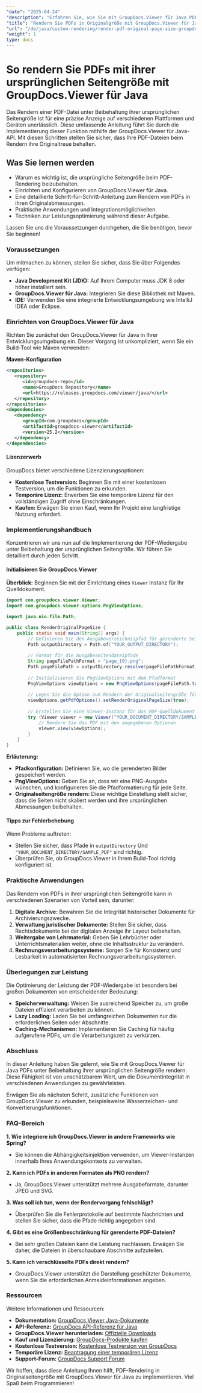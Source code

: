 ```yaml
---
"date": "2025-04-24"
"description": "Erfahren Sie, wie Sie mit GroupDocs.Viewer für Java PDFs in ihrer Originalseitengröße präzise rendern und so die Dokumentintegrität plattformübergreifend sicherstellen."
"title": "Rendern Sie PDFs in Originalgröße mit GroupDocs.Viewer für Java – Ein umfassender Leitfaden"
"url": "/de/java/custom-rendering/render-pdf-original-page-size-groupdocs-viewer-java/"
"weight": 1
type: docs
---
```

# So rendern Sie PDFs mit ihrer ursprünglichen Seitengröße mit GroupDocs.Viewer für Java

Das Rendern einer PDF-Datei unter Beibehaltung ihrer ursprünglichen Seitengröße ist für eine präzise Anzeige auf verschiedenen Plattformen und Geräten unerlässlich. Diese umfassende Anleitung führt Sie durch die Implementierung dieser Funktion mithilfe der GroupDocs.Viewer für Java-API. Mit diesen Schritten stellen Sie sicher, dass Ihre PDF-Dateien beim Rendern ihre Originaltreue behalten.

## Was Sie lernen werden
- Warum es wichtig ist, die ursprüngliche Seitengröße beim PDF-Rendering beizubehalten.
- Einrichten und Konfigurieren von GroupDocs.Viewer für Java.
- Eine detaillierte Schritt-für-Schritt-Anleitung zum Rendern von PDFs in ihren Originalabmessungen.
- Praktische Anwendungen und Integrationsmöglichkeiten.
- Techniken zur Leistungsoptimierung während dieser Aufgabe.

Lassen Sie uns die Voraussetzungen durchgehen, die Sie benötigen, bevor Sie beginnen!

### Voraussetzungen
Um mitmachen zu können, stellen Sie sicher, dass Sie über Folgendes verfügen:
- **Java Development Kit (JDK):** Auf Ihrem Computer muss JDK 8 oder höher installiert sein.
- **GroupDocs.Viewer für Java:** Integrieren Sie diese Bibliothek mit Maven.
- **IDE:** Verwenden Sie eine integrierte Entwicklungsumgebung wie IntelliJ IDEA oder Eclipse.

### Einrichten von GroupDocs.Viewer für Java

Richten Sie zunächst den GroupDocs.Viewer für Java in Ihrer Entwicklungsumgebung ein. Dieser Vorgang ist unkompliziert, wenn Sie ein Build-Tool wie Maven verwenden:

**Maven-Konfiguration**
```xml
<repositories>
   <repository>
      <id>groupdocs-repo</id>
      <name>GroupDocs Repository</name>
      <url>https://releases.groupdocs.com/viewer/java/</url>
   </repository>
</repositories>
<dependencies>
   <dependency>
      <groupId>com.groupdocs</groupId>
      <artifactId>groupdocs-viewer</artifactId>
      <version>25.2</version>
   </dependency>
</dependencies>
```

#### Lizenzerwerb
GroupDocs bietet verschiedene Lizenzierungsoptionen:
- **Kostenlose Testversion:** Beginnen Sie mit einer kostenlosen Testversion, um die Funktionen zu erkunden.
- **Temporäre Lizenz:** Erwerben Sie eine temporäre Lizenz für den vollständigen Zugriff ohne Einschränkungen.
- **Kaufen:** Erwägen Sie einen Kauf, wenn Ihr Projekt eine langfristige Nutzung erfordert.

### Implementierungshandbuch

Konzentrieren wir uns nun auf die Implementierung der PDF-Wiedergabe unter Beibehaltung der ursprünglichen Seitengröße. Wir führen Sie detailliert durch jeden Schritt.

#### Initialisieren Sie GroupDocs.Viewer
**Überblick:**
Beginnen Sie mit der Einrichtung eines `Viewer` Instanz für Ihr Quelldokument.

```java
import com.groupdocs.viewer.Viewer;
import com.groupdocs.viewer.options.PngViewOptions;

import java.nio.file.Path;

public class RenderOriginalPageSize {
    public static void main(String[] args) {
        // Definieren Sie den Ausgabeverzeichnispfad für gerenderte Seiten
        Path outputDirectory = Path.of("YOUR_OUTPUT_DIRECTORY");
        
        // Format für die Ausgabeseitendateipfade
        String pageFilePathFormat = "page_{0}.png";
        Path pageFilePath = outputDirectory.resolve(pageFilePathFormat);
        
        // Initialisieren Sie PngViewOptions mit dem Pfadformat
        PngViewOptions viewOptions = new PngViewOptions(pageFilePath.toString());
        
        // Legen Sie die Option zum Rendern der Originalseitengröße für PDF-Dokumente fest
        viewOptions.getPdfOptions().setRenderOriginalPageSize(true);
        
        // Erstellen Sie eine Viewer-Instanz für das PDF-Quelldokument
        try (Viewer viewer = new Viewer("YOUR_DOCUMENT_DIRECTORY/SAMPLE_PDF")) {
            // Rendern Sie das PDF mit den angegebenen Optionen
            viewer.view(viewOptions);
        }
    }
}
```

**Erläuterung:**
- **Pfadkonfiguration:** Definieren Sie, wo die gerenderten Bilder gespeichert werden.
- **PngViewOptions:** Geben Sie an, dass wir eine PNG-Ausgabe wünschen, und konfigurieren Sie die Pfadformatierung für jede Seite.
- **Originalseitengröße rendern:** Diese wichtige Einstellung stellt sicher, dass die Seiten nicht skaliert werden und ihre ursprünglichen Abmessungen beibehalten.

#### Tipps zur Fehlerbehebung
Wenn Probleme auftreten:
- Stellen Sie sicher, dass Pfade in `outputDirectory` Und `"YOUR_DOCUMENT_DIRECTORY/SAMPLE_PDF"` sind richtig.
- Überprüfen Sie, ob GroupDocs.Viewer in Ihrem Build-Tool richtig konfiguriert ist.

### Praktische Anwendungen
Das Rendern von PDFs in ihrer ursprünglichen Seitengröße kann in verschiedenen Szenarien von Vorteil sein, darunter:
1. **Digitale Archive:** Bewahren Sie die Integrität historischer Dokumente für Archivierungszwecke.
2. **Verwaltung juristischer Dokumente:** Stellen Sie sicher, dass Rechtsdokumente bei der digitalen Anzeige ihr Layout beibehalten.
3. **Weitergabe von Lehrmaterial:** Geben Sie Lehrbücher oder Unterrichtsmaterialien weiter, ohne die Inhaltsstruktur zu verändern.
4. **Rechnungsverarbeitungssysteme:** Sorgen Sie für Konsistenz und Lesbarkeit in automatisierten Rechnungsverarbeitungssystemen.

### Überlegungen zur Leistung
Die Optimierung der Leistung der PDF-Wiedergabe ist besonders bei großen Dokumenten von entscheidender Bedeutung:
- **Speicherverwaltung:** Weisen Sie ausreichend Speicher zu, um große Dateien effizient verarbeiten zu können.
- **Lazy Loading:** Laden Sie bei umfangreichen Dokumenten nur die erforderlichen Seiten oder Abschnitte.
- **Caching-Mechanismen:** Implementieren Sie Caching für häufig aufgerufene PDFs, um die Verarbeitungszeit zu verkürzen.

### Abschluss
In dieser Anleitung haben Sie gelernt, wie Sie mit GroupDocs.Viewer für Java PDFs unter Beibehaltung ihrer ursprünglichen Seitengröße rendern. Diese Fähigkeit ist von unschätzbarem Wert, um die Dokumentintegrität in verschiedenen Anwendungen zu gewährleisten.

Erwägen Sie als nächsten Schritt, zusätzliche Funktionen von GroupDocs.Viewer zu erkunden, beispielsweise Wasserzeichen- und Konvertierungsfunktionen.

### FAQ-Bereich
**1. Wie integriere ich GroupDocs.Viewer in andere Frameworks wie Spring?**
   - Sie können die Abhängigkeitsinjektion verwenden, um Viewer-Instanzen innerhalb Ihres Anwendungskontexts zu verwalten.

**2. Kann ich PDFs in anderen Formaten als PNG rendern?**
   - Ja, GroupDocs.Viewer unterstützt mehrere Ausgabeformate, darunter JPEG und SVG.

**3. Was soll ich tun, wenn der Rendervorgang fehlschlägt?**
   - Überprüfen Sie die Fehlerprotokolle auf bestimmte Nachrichten und stellen Sie sicher, dass die Pfade richtig angegeben sind.

**4. Gibt es eine Größenbeschränkung für gerenderte PDF-Dateien?**
   - Bei sehr großen Dateien kann die Leistung nachlassen. Erwägen Sie daher, die Dateien in überschaubare Abschnitte aufzuteilen.

**5. Kann ich verschlüsselte PDFs direkt rendern?**
   - GroupDocs.Viewer unterstützt die Darstellung geschützter Dokumente, wenn Sie die erforderlichen Anmeldeinformationen angeben.

### Ressourcen
Weitere Informationen und Ressourcen:
- **Dokumentation:** [GroupDocs Viewer Java-Dokumente](https://docs.groupdocs.com/viewer/java/)
- **API-Referenz:** [GroupDocs API-Referenz für Java](https://reference.groupdocs.com/viewer/java/)
- **GroupDocs.Viewer herunterladen:** [Offizielle Downloads](https://releases.groupdocs.com/viewer/java/)
- **Kauf und Lizenzierung:** [GroupDocs-Produkte kaufen](https://purchase.groupdocs.com/buy)
- **Kostenlose Testversion:** [Kostenlose Testversion von GroupDocs](https://releases.groupdocs.com/viewer/java/)
- **Temporäre Lizenz:** [Beantragung einer temporären Lizenz](https://purchase.groupdocs.com/temporary-license/)
- **Support-Forum:** [GroupDocs Support Forum](https://forum.groupdocs.com/c/viewer/9)

Wir hoffen, dass diese Anleitung Ihnen hilft, PDF-Rendering in Originalseitengröße mit GroupDocs.Viewer für Java zu implementieren. Viel Spaß beim Programmieren!